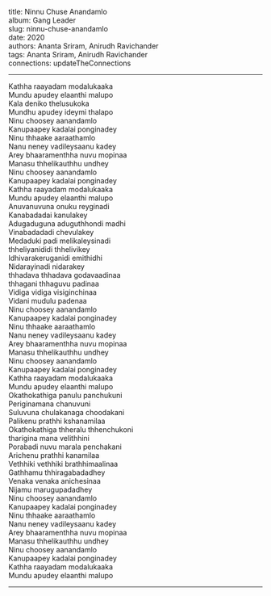 title: Ninnu Chuse Anandamlo  
album: Gang Leader  
slug: ninnu-chuse-anandamlo  
date: 2020  
authors: Ananta Sriram, Anirudh Ravichander  
tags: Ananta Sriram, Anirudh Ravichander  
connections: updateTheConnections  

------------

Kathha raayadam modalukaaka  
Mundu apudey elaanthi malupo  
Kala deniko thelusukoka  
Mundhu apudey ideymi thalapo  
Ninu choosey aanandamlo  
Kanupaapey kadalai ponginadey  
Ninu thhaake aaraathamlo  
Nanu neney vadileysaanu kadey  
Arey bhaaramenthha nuvu mopinaa  
Manasu thhelikauthhu undhey  
Ninu choosey aanandamlo  
Kanupaapey kadalai ponginadey  
Kathha raayadam modalukaaka  
Mundu apudey elaanthi malupo  
Anuvanuvuna onuku reyginadi  
Kanabadadai kanulakey  
Adugaduguna aduguthhondi madhi  
Vinabadadadi chevulakey  
Medaduki padi melikaleysinadi  
thheliyanididi thhelivikey  
Idhivarakeruganidi emithidhi  
Nidarayinadi nidarakey  
thhadava thhadava godavaadinaa  
thhagani thhaguvu padinaa  
Vidiga vidiga visiginchinaa  
Vidani mudulu padenaa  
Ninu choosey aanandamlo  
Kanupaapey kadalai ponginadey  
Ninu thhaake aaraathamlo  
Nanu neney vadileysaanu kadey  
Arey bhaaramenthha nuvu mopinaa  
Manasu thhelikauthhu undhey  
Ninu choosey aanandamlo  
Kanupaapey kadalai ponginadey  
Kathha raayadam modalukaaka  
Mundu apudey elaanthi malupo  
Okathokathiga panulu panchukuni  
Periginamana chanuvuni  
Suluvuna chulakanaga choodakani  
Palikenu prathhi kshanamilaa  
Okathokathiga thheralu thhenchukoni  
tharigina mana velithhini  
Porabadi nuvu marala penchakani  
Arichenu prathhi kanamilaa  
Vethhiki vethhiki brathhimaalinaa  
Gathhamu thhiragabadadhey  
Venaka venaka anichesinaa  
Nijamu marugupadadhey  
Ninu choosey aanandamlo  
Kanupaapey kadalai ponginadey  
Ninu thhaake aaraathamlo  
Nanu neney vadileysaanu kadey  
Arey bhaaramenthha nuvu mopinaa  
Manasu thhelikauthhu undhey  
Ninu choosey aanandamlo  
Kanupaapey kadalai ponginadey  
Kathha raayadam modalukaaka  
Mundu apudey elaanthi malupo  


------------
